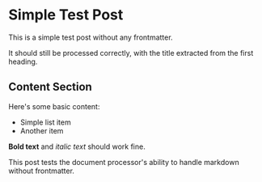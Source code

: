 # Simple Test Post

This is a simple test post without any frontmatter.

It should still be processed correctly, with the title extracted from the first heading.

## Content Section

Here's some basic content:

- Simple list item
- Another item

**Bold text** and *italic text* should work fine.

This post tests the document processor's ability to handle markdown without frontmatter.